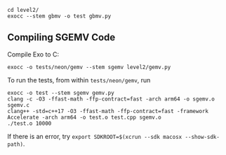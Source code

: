 ```
cd level2/
exocc --stem gbmv -o test gbmv.py
```

## Compiling SGEMV Code

Compile Exo to C:
```
exocc -o tests/neon/gemv --stem sgemv level2/gemv.py
```

To run the tests, from within `tests/neon/gemv`, run
```
exocc -o test --stem sgemv gemv.py
clang -c -O3 -ffast-math -ffp-contract=fast -arch arm64 -o sgemv.o sgemv.c
clang++ -std=c++17 -O3 -ffast-math -ffp-contract=fast -framework Accelerate -arch arm64 -o test.o test.cpp sgemv.o
./test.o 10000
```
If there is an error, try `export SDKROOT=$(xcrun --sdk macosx --show-sdk-path)`.
